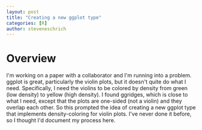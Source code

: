 ```yaml
---
layout: post
title: "Creating a new ggplot type"
categories: [R]
author: steveneschrich
---
```


# Overview
I'm working on a paper with a collaborator and I'm running into a problem. ggplot is great, particularly the violin plots, but it doesn't quite do what I need. Specifically, I need the violins to be colored by density from green (low density) to yellow (high density). I found ggridges, which is close to what I need, except that the plots are one-sided (not a violin) and they overlap each other. So this prompted the idea of creating a new ggplot type that implements density-coloring for violin plots. I've never done it before, so I thought I'd document my process here.

